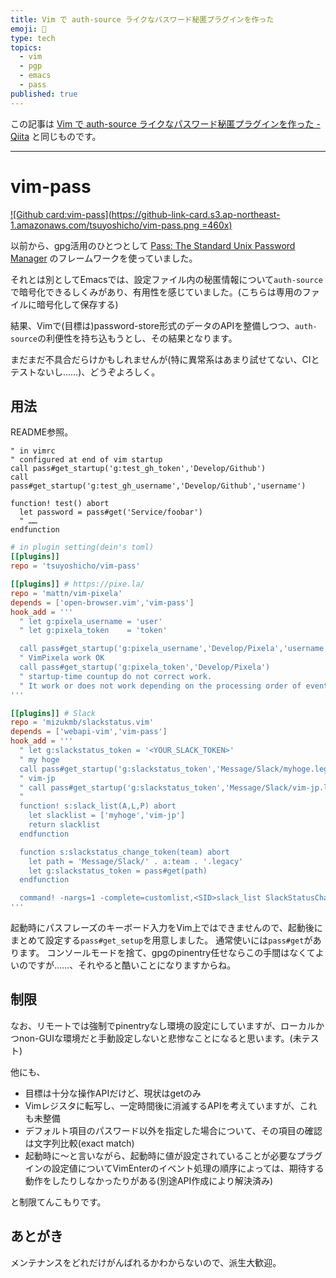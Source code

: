 ```yaml
---
title: Vim で auth-source ライクなパスワード秘匿プラグインを作った
emoji: 🔑
type: tech
topics:
  - vim
  - pgp
  - emacs
  - pass
published: true
---
```


この記事は [Vim で auth-source ライクなパスワード秘匿プラグインを作った - Qiita](https://qiita.com/tsuyoshi_cho/items/a610272027ad3ec35352) と同じものです。

----

# vim-pass

[![Github card:vim-pass](https://github-link-card.s3.ap-northeast-1.amazonaws.com/tsuyoshicho/vim-pass.png =460x)](https://github.com/tsuyoshicho/vim-pass)

以前から、gpg活用のひとつとして [Pass: The Standard Unix Password Manager](https://www.passwordstore.org/) のフレームワークを使っていました。

それとは別としてEmacsでは、設定ファイル内の秘匿情報について`auth-source`で暗号化できるしくみがあり、有用性を感じていました。(こちらは専用のファイルに暗号化して保存する)

結果、Vimで(目標は)password-store形式のデータのAPIを整備しつつ、`auth-source`の利便性を持ち込もうとし、その結果となります。

まだまだ不具合だらけかもしれませんが(特に異常系はあまり試せてない、CIとテストないし……)、どうぞよろしく。

## 用法

README参照。

```vim
" in vimrc
" configured at end of vim startup
call pass#get_startup('g:test_gh_token','Develop/Github')
call pass#get_startup('g:test_gh_username','Develop/Github','username')

function! test() abort
  let password = pass#get('Service/foobar')
  " ……
endfunction
```

```toml
# in plugin setting(dein's toml)
[[plugins]]
repo = 'tsuyoshicho/vim-pass'

[[plugins]] # https://pixe.la/
repo = 'mattn/vim-pixela'
depends = ['open-browser.vim','vim-pass']
hook_add = '''
  " let g:pixela_username = 'user'
  " let g:pixela_token    = 'token'

  call pass#get_startup('g:pixela_username','Develop/Pixela','username')
  " VimPixela work OK
  call pass#get_startup('g:pixela_token','Develop/Pixela')
  " startup-time countup do not correct work.
  " It work or does not work depending on the processing order of events
'''

[[plugins]] # Slack
repo = 'mizukmb/slackstatus.vim'
depends = ['webapi-vim','vim-pass']
hook_add = '''
  " let g:slackstatus_token = '<YOUR_SLACK_TOKEN>'
  " my hoge
  call pass#get_startup('g:slackstatus_token','Message/Slack/myhoge.legacy')
  " vim-jp
  " call pass#get_startup('g:slackstatus_token','Message/Slack/vim-jp.legacy')
  "
  function! s:slack_list(A,L,P) abort
    let slacklist = ['myhoge','vim-jp']
    return slacklist
  endfunction

  function s:slackstatus_change_token(team) abort
    let path = 'Message/Slack/' . a:team . '.legacy'
    let g:slackstatus_token = pass#get(path)
  endfunction

  command! -nargs=1 -complete=customlist,<SID>slack_list SlackStatusChange :call <SID>slackstatus_change_token(<f-args>)
'''

```

起動時にパスフレーズのキーボード入力をVim上ではできませんので、起動後にまとめて設定する`pass#get_setup`を用意しました。
通常使いには`pass#get`があります。
コンソールモードを捨て、gpgのpinentry任せならこの手間はなくてよいのですが……、それやると酷いことになりますからね。

## 制限
なお、リモートでは強制でpinentryなし環境の設定にしていますが、ローカルかつnon-GUIな環境だと手動設定しないと悲惨なことになると思います。(未テスト)

他にも、
- 目標は十分な操作APIだけど、現状はgetのみ
- Vimレジスタに転写し、一定時間後に消滅するAPIを考えていますが、これも未整備
- デフォルト項目のパスワード以外を指定した場合について、その項目の確認は文字列比較(exact match)
- 起動時に～と言いながら、起動時に値が設定されていることが必要なプラグインの設定値についてVimEnterのイベント処理の順序によっては、期待する動作をしたりしなかったりがある(別途API作成により解決済み)

と制限てんこもりです。

## あとがき
メンテナンスをどれだけがんばれるかわからないので、派生大歓迎。

